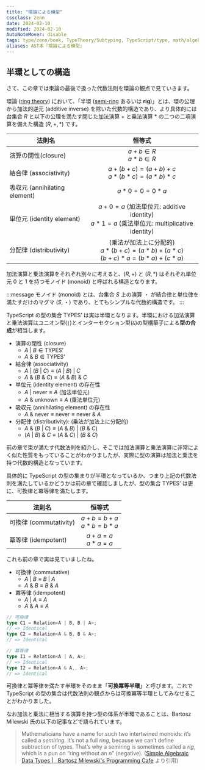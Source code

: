 ```yaml
---
title: "環論による模型"
cssclass: zenn
date: 2024-02-10
modified: 2024-02-10
AutoNoteMover: disable
tags: type/zenn/book, TypeTheory/Subtyping, TypeScript/type, math/algebra
aliases: AST本『環論による模型』
---
```


## 半環としての構造

さて、この章では束論の最後で扱った代数法則を環論の観点で見ていきます。

環論 ([ring theory](https://en.wikipedia.org/wiki/Ring_theory)) において、「半環 ([semi-ring](https://en.wikipedia.org/wiki/Semiring) あるいは **rig**)」とは、環の公理から加法的逆元 (additive inverse) を除いた代数的構造であり、より具体的には台集合 $R$ と以下の公理を満たす閉じた加法演算 $+$ と乗法演算 $*$ の二つの二項演算を備えた構造 $(R, +, *)$ です。

| 法則名 | 恒等式 |
|---|:---:|
| 演算の閉性(closure) | $a + b \in R$ <br/> $a * b \in R$ |
| 結合律 (associativity) | $a + (b + c) = (a + b) + c$ <br/> $a * (b * c) = (a * b) * c$ |
| 吸収元 (annihilating element) | $a * 0 = 0 = 0 * a$ |
| 単位元 (identity element) | $a + 0 = a$ (加法単位元: additive identity) <br/> $a * 1 = a$ (乗法単位元: multiplicative identity) |
| 分配律 (distributivity) | (乗法が加法上に分配的) <br/> $a * (b + c) = (a * b) + (a * c)$ <br/> $(b + c) * a = (b * a) + (c * a)$ |

加法演算と乗法演算をそれぞれ別々に考えると、$(R, +)$ と $(R, *)$ はそれぞれ単位元 $0$ と $1$ を持つモノイド (monoid) と呼ばれる構造となります。

:::message
モノイド (monoid) とは、台集合 $S$ 上の演算 $・$ が結合律と単位律を満たすだけのマグマ $(S, ・)$ であり、とてもシンプルな代数的構造です。
:::

TypeScript の型の集合 $\text{TYPES'}$ は実は半環となります。半環における加法演算と乗法演算はユニオン型(`|`)とインターセクション型(`&`)の型構築子による**型の合成**が相当します。

- 演算の閉性 (closure)
  - $A\ |\ B \in \text{TYPES'}$
  - $A\ \&\ B \in \text{TYPES'}$
- 結合律 (associativity)
  - $A\ |\ (B\ |\ C) \equiv (A\ |\ B)\ |\ C$
  - $A\ \&\ (B\ \&\ C) \equiv (A\ \&\ B)\ \&\ C$
- 単位元 (identity element) の存在性
  - $A\ |\ \text{never} \equiv A$ (加法単位元)
  - $A\ \&\ \text{unknown} \equiv A$ (乗法単位元)
- 吸収元 (annihilating element) の存在性
  - $A\ \&\ \text{never} \equiv \text{never} \equiv \text{never}\ \&\ A$
- 分配律 (distributivity): (乗法が加法上に分配的)
  - $A\ \&\ (B\ |\ C) \equiv (A\ \&\ B)\ |\ (B\ \&\ C)$
  - $(A\ |\ B)\ \&\ C \equiv (A\ \&\ C)\ |\ (B\ \&\ C)$

前の章で束が満たす代数法則を紹介し、そこでは加法演算と乗法演算に非常によく似た性質をもっていることがわかりましたが、実際に型の演算は加法と乗法を持つ代数的構造となっています。

具体的に TypeScript の型の集まりが半環となっているか、つまり上記の代数法則を満たしているかどうかは前の章で確認しましたが、型の集合 $\text{TYPES'}$ は更に、可換律と冪等律を満たします。

| 法則名 | 恒等式 |
|---|:---:|
| 可換律 (commutativity) | $a + b = b + a$ <br/> $a * b = b * a$ |
| 冪等律 (idempotent) | $a + a = a$ <br/> $a * a = a$ |

これも前の章で実は見ていましたね。

- 可換律 (commutative)
  - $A\ |\ B \equiv B\ |\ A$
  - $A\ \&\ B \equiv B\ \&\ A$
- 冪等律 (idempotent)
  - $A\ |\ A \equiv A$
  - $A\ \&\ A \equiv A$

```ts
// 可換律
type C1 = Relation<A | B, B | A>;
// => Identical
type C2 = Relation<A & B, B & A>;
// => Identical

// 冪等律
type I1 = Relation<A | A, A>;
// => Identical
type I2 = Relation<A & A,, A>;
// => Identical
```

可換律と冪等律を満たす半環をそのまま「**可換冪等半環**」と呼びます。これで TypeScript の型の集合は代数法則の観点からは可換冪等半環としてみなせることがわかりました。

なお加法と乗法に相当する演算を持つ型の体系が半環であることは、Bartosz Milewski 氏の以下の記事などで語られています。

> Mathematicians have a name for such two intertwined monoids: it’s called a _semiring_. It’s not a full _ring_, because we can’t define subtraction of types. That’s why a semiring is sometimes called a _rig_, which is a pun on “ring without an _n_” (negative).
> ([Simple Algebraic Data Types |   Bartosz Milewski's Programming Cafe](https://bartoszmilewski.com/2015/01/13/simple-algebraic-data-types/) より引用)
